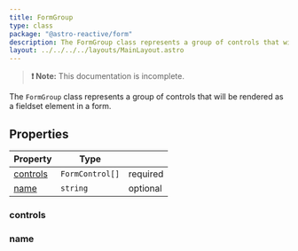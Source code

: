 ```yaml
---
title: FormGroup
type: class
package: "@astro-reactive/form"
description: The FormGroup class represents a group of controls that will be rendered as a fieldset element in a form.
layout: ../../../../layouts/MainLayout.astro
---
```


> **❗ Note:** This documentation is incomplete.

The `FormGroup` class represents a group of controls that will be rendered as a fieldset element in a form.

## Properties

| Property | Type | |
|---|---|---|
| [controls](#controls) |  `FormControl[]` | required |
| [name](#name) |  `string` | optional |

### controls

### name
